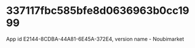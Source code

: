 # 337117fbc585bfe8d0636963b0cc1999
App id E2144-8CDBA-44A81-6E45A-372E4, version name - Noubimarket
